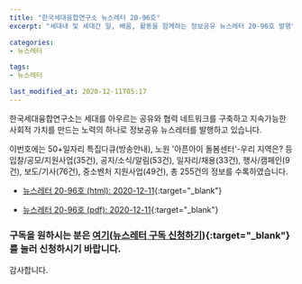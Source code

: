 ```yaml
---
title: "한국세대융합연구소 뉴스레터 20-96호"
excerpt: "세대내 및 세대간 일, 배움, 활동을 함께하는 정보공유 뉴스레터 20-96호 발행" 

categories:
- 뉴스레터

tags:
- 뉴스레터

last_modified_at: 2020-12-11T05:17
---
```


한국세대융합연구소는 세대를 아우르는 공유와 협력 네트워크를 구축하고 지속가능한 사회적 가치를 만드는 노력의 하나로 정보공유 뉴스레터를 발행하고 있습니다.

이번호에는 50+일자리 특집다큐(방송안내), 노원 &#39;아픈아이 돌봄센터&#39;-우리 지역은? 등 입찰/공모/지원사업(35건), 공지/소식/알림(53건), 일자리/채용(33건), 행사/캠페인(9건), 보도/기사(76건), 중소벤처 지원사업(49건), 총 255건의 정보를 수록하였습니다.

* [뉴스레터 20-96호 (html): 2020-12-11](https://gcrcenter.github.io/assets/htmls/gcrc_news_letter_20201211.html){:target="_blank"}

* [뉴스레터 20-96호 (pdf): 2020-12-11](https://gcrcenter.github.io/assets/pdfs/news_letter_20201211.pdf){:target="_blank"}


### 구독을 원하시는 분은 [여기(뉴스레터 구독 신청하기)](https://forms.gle/MJ5gVHCdunBXXWVB7){:target="_blank"} 를 눌러 신청하시기 바랍니다.


감사합니다.